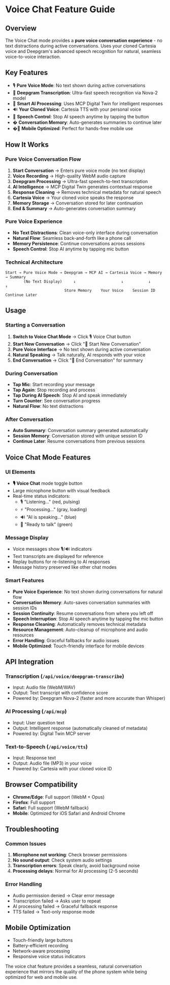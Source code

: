 # Voice Chat Feature Guide

## Overview
The Voice Chat mode provides a **pure voice conversation experience** - no text distractions during active conversations. Uses your cloned Cartesia voice and Deepgram's advanced speech recognition for natural, seamless voice-to-voice interaction.

## Key Features
- 🎙️ **Pure Voice Mode**: No text shown during active conversations
- 📝 **Deepgram Transcription**: Ultra-fast speech recognition via Nova-2 model
- 🤖 **Smart AI Processing**: Uses MCP Digital Twin for intelligent responses  
- 🔊 **Your Cloned Voice**: Cartesia TTS with your personal voice
- 🛑 **Speech Control**: Stop AI speech anytime by tapping the button
- � **Conversation Memory**: Auto-generates summaries to continue later
- �📱 **Mobile Optimized**: Perfect for hands-free mobile use

## How It Works

### Pure Voice Conversation Flow
1. **Start Conversation** → Enters pure voice mode (no text display)
2. **Voice Recording** → High-quality WebM audio capture  
3. **Deepgram Processing** → Ultra-fast speech-to-text transcription
4. **AI Intelligence** → MCP Digital Twin generates contextual response
5. **Response Cleaning** → Removes technical metadata for natural speech
6. **Cartesia Voice** → Your cloned voice speaks the response
7. **Memory Storage** → Conversation stored for later continuation
8. **End & Summary** → Auto-generates conversation summary

### Pure Voice Experience
- **No Text Distractions**: Clean voice-only interface during conversation
- **Natural Flow**: Seamless back-and-forth like a phone call
- **Memory Persistence**: Continue conversations across sessions
- **Speech Control**: Stop AI anytime by tapping mic button

### Technical Architecture
```
Start → Pure Voice Mode → Deepgram → MCP AI → Cartesia Voice → Memory → Summary
        (No Text Display)     ↓                    ↓           ↓         ↓
                          Store Memory    Your Voice    Session ID   Continue Later
```

## Usage

### Starting a Conversation
1. **Switch to Voice Chat Mode** → Click 🎙️ Voice Chat button
2. **Start New Conversation** → Click "🎤 Start New Conversation"  
3. **Pure Voice Interface** → No text shown during active conversation
4. **Natural Speaking** → Talk naturally, AI responds with your voice
5. **End Conversation** → Click "🛑 End Conversation" for summary

### During Conversation
- **Tap Mic**: Start recording your message
- **Tap Again**: Stop recording and process
- **Tap During AI Speech**: Stop AI and speak immediately  
- **Turn Counter**: See conversation progress
- **Natural Flow**: No text distractions

### After Conversation
- **Auto Summary**: Conversation summary generated automatically
- **Session Memory**: Conversation stored with unique session ID
- **Continue Later**: Resume conversations from previous sessions

## Voice Chat Mode Features

### UI Elements
- **🎙️ Voice Chat** mode toggle button
- Large microphone button with visual feedback
- Real-time status indicators:
  - 🎙️ "Listening..." (red, pulsing)
  - ⚡ "Processing..." (gray, loading)
  - 🔊 "AI is speaking..." (blue)
  - 🎯 "Ready to talk" (green)

### Message Display
- Voice messages show 🎙️/🔊 indicators
- Text transcripts are displayed for reference
- Replay buttons for re-listening to AI responses
- Message history preserved like other chat modes

### Smart Features
- **Pure Voice Experience**: No text shown during conversations for natural flow
- **Conversation Memory**: Auto-saves conversation summaries with session IDs
- **Session Continuity**: Resume conversations from where you left off
- **Speech Interruption**: Stop AI speech anytime by tapping the mic button
- **Response Cleaning**: Automatically removes technical metadata
- **Resource Management**: Auto-cleanup of microphone and audio resources
- **Error Handling**: Graceful fallbacks for audio issues
- **Mobile Optimized**: Touch-friendly interface for mobile devices

## API Integration

### Transcription (`/api/voice/deepgram-transcribe`)
- Input: Audio file (WebM/WAV)
- Output: Text transcript with confidence score
- Powered by: Deepgram Nova-2 (faster and more accurate than Whisper)

### AI Processing (`/api/mcp`)
- Input: User question text
- Output: Intelligent response (automatically cleaned of metadata)
- Powered by: Digital Twin MCP server

### Text-to-Speech (`/api/voice/tts`)
- Input: Response text
- Output: Audio file (MP3) in your voice
- Powered by: Cartesia with your cloned voice ID

## Browser Compatibility
- **Chrome/Edge**: Full support (WebM + Opus)
- **Firefox**: Full support
- **Safari**: Full support (WebM fallback)
- **Mobile**: Optimized for iOS Safari and Android Chrome

## Troubleshooting

### Common Issues
1. **Microphone not working**: Check browser permissions
2. **No sound output**: Check system audio settings
3. **Transcription errors**: Speak clearly, avoid background noise
4. **Processing delays**: Normal for AI processing (2-5 seconds)

### Error Handling
- Audio permission denied → Clear error message
- Transcription failed → Asks user to repeat
- AI processing failed → Graceful fallback response
- TTS failed → Text-only response mode

## Mobile Optimization
- Touch-friendly large buttons
- Battery-efficient recording
- Network-aware processing
- Responsive voice status indicators

The voice chat feature provides a seamless, natural conversation experience that mirrors the quality of the phone system while being optimized for web and mobile use.